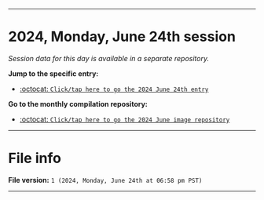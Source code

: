 
***

# 2024, Monday, June 24th session

_Session data for this day is available in a separate repository._

**Jump to the specific entry:**

- [:octocat: `Click/tap here to go the 2024 June 24th entry`](https://github.com/seanpm2001/SeansLifeArchive_Images_MotorWorld_CarFactory_Y2024_V6/tree/SeansLifeArchive_Images_MotorWorld_CarFactory_Y2024_V6_Main-dev/2024/06_June/24/)

**Go to the monthly compilation repository:**

- [:octocat: `Click/tap here to go the 2024 June image repository`](https://github.com/seanpm2001/SeansLifeArchive_Images_MotorWorld_CarFactory_Y2024_V6/)

***

# File info

**File version:** `1 (2024, Monday, June 24th at 06:58 pm PST)`

***
